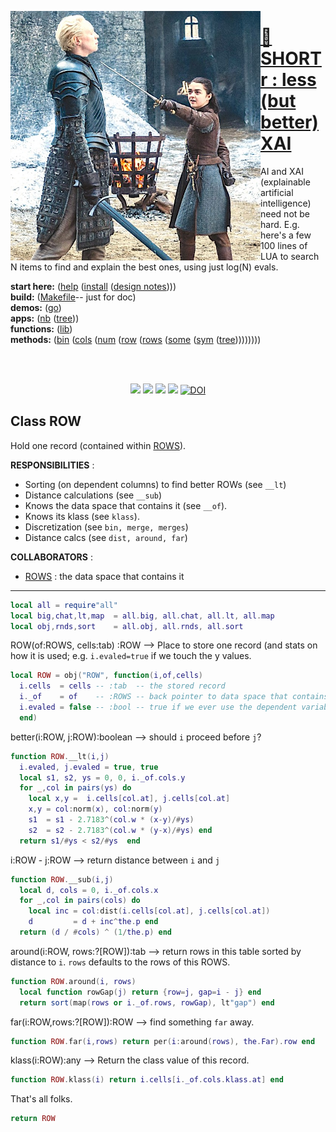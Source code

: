 <a href="all.md"><img align=left width=400 src="stark.jpeg"></a>

# [:high_brightness: SHORTr : less (but better) XAI](all.md)


AI and XAI (explainable artificial intelligence) need not be
hard.  E.g. here's a few 100 lines of LUA
to search N items to  find and explain the best ones, using just
log(N) evals.  

**start here:**  ([help](all.md) ([install](/INSTALL.md) ([design notes](design.md))))                                                                                               
**build:**       ([Makefile](https://github.com/timm/shortr/blob/master/etc/src/Makefile)-- just for doc)                                                                           
**demos:**       ([go](go.md))                                                                                                                                                      
**apps:**         ([nb](nb.md) ([tree](tree.md)))   
**functions:**   ([lib](lib.md))     
**methods:**    ([bin](bin.md) ([cols](cols.md) ([num](num.md) ([row](row.md) ([rows](rows.md) ([some](some.md) ([sym](sym.md) ([tree](tree.md)))))))))


<br clear=all>&nbsp;
<p align=center>
<a href=".."><img src="https://img.shields.io/badge/Lua-%232C2D72.svg?logo=lua&logoColor=white"></a>
<a href=".."><img src="https://img.shields.io/badge/checked--by-syntastic-yellow?logo=Checkmarx&logoColor=white"></a>
<a href="https://github.com/timm/shortr/actions/workflows/tests.yml"><img src="https://github.com/timm/shortr/actions/workflows/tests.yml/badge.svg"></a>
<a href="https://opensource.org/licenses/BSD-2-Clause"><img  src="https://img.shields.io/badge/License-BSD%202--Clause-orange.svg?logo=opensourceinitiative&logoColor=white"></a>
<a href="https://zenodo.org/badge/latestdoi/206205826"> <img  src="https://zenodo.org/badge/206205826.svg" alt="DOI"></a> 
</p>

## Class ROW
Hold one record (contained within [ROWS](rows.md)). 

**RESPONSIBILITIES** : 
- Sorting (on dependent columns) to find better ROWs (see `__lt`)
- Distance calculations (see `__sub`)
- Knows the data space that contains it (see `__of`).
- Knows its klass (see `klass`).
- Discretization (see `bin, merge, merges`)
- Distance calcs (see `dist, around, far`)

**COLLABORATORS** :
- [ROWS](rows.md) : the data space that contains it
------------------------------------------------------------



```lua
local all = require"all"
local big,chat,lt,map  = all.big, all.chat, all.lt, all.map
local obj,rnds,sort    = all.obj, all.rnds, all.sort
```


ROW(of:ROWS, cells:tab) :ROW --> Place to store one record
(and stats on how it is used; e.g. `i.evaled=true` if we touch the y values.



```lua
local ROW = obj("ROW", function(i,of,cells) 
  i.cells  = cells -- :tab  -- the stored record
  i._of    = of    -- :ROWS -- back pointer to data space that contains this
  i.evaled = false -- :bool -- true if we ever use the dependent variables.
  end)
```


better(i:ROW, j:ROW):boolean --> should `i` proceed before `j`?



```lua
function ROW.__lt(i,j)
  i.evaled, j.evaled = true, true
  local s1, s2, ys = 0, 0, i._of.cols.y
  for _,col in pairs(ys) do
    local x,y =  i.cells[col.at], j.cells[col.at]
    x,y = col:norm(x), col:norm(y)
    s1  = s1 - 2.7183^(col.w * (x-y)/#ys)
    s2  = s2 - 2.7183^(col.w * (y-x)/#ys) end
  return s1/#ys < s2/#ys  end
```


i:ROW - j:ROW --> return distance between `i` and `j`



```lua
function ROW.__sub(i,j) 
  local d, cols = 0, i._of.cols.x
  for _,col in pairs(cols) do
    local inc = col:dist(i.cells[col.at], j.cells[col.at]) 
    d         = d + inc^the.p end
  return (d / #cols) ^ (1/the.p) end
```


around(i:ROW, rows:?[ROW]):tab -->  return rows in this table
sorted by distance to `i`. `rows` defaults to the rows of this ROWS.



```lua
function ROW.around(i, rows)
  local function rowGap(j) return {row=j, gap=i - j} end
  return sort(map(rows or i._of.rows, rowGap), lt"gap") end
```


far(i:ROW,rows:?[ROW]):ROW --> find something `far` away.



```lua
function ROW.far(i,rows) return per(i:around(rows), the.Far).row end
```


klass(i:ROW):any --> Return the class value of this record.



```lua
function ROW.klass(i) return i.cells[i._of.cols.klass.at] end
```


That's all folks.



```lua
return ROW
```


